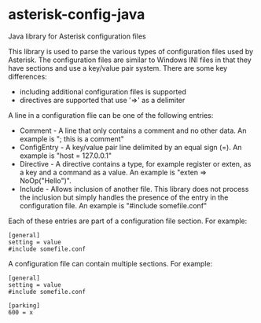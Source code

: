 # asterisk-config-java
Java library for Asterisk configuration files

This library is used to parse the various types of configuration files used by Asterisk. The configuration files are similar to Windows INI files in that they have sections and use a key/value pair system. There are some key differences:
* including additional configuration files is supported
* directives are supported that use '=>' as a delimiter

A line in a configuration flie can be one of the following entries:
* Comment - A line that only contains a comment and no other data. An example is "; this is a comment"
* ConfigEntry - A key/value pair line delimited by an equal sign (=). An example is "host = 127.0.0.1"
* Directive - A directive contains a type, for example register or exten, as a key and a command as a value. An example is "exten => NoOp("Hello")".
* Include - Allows inclusion of another file. This library does not process the inclusion but simply handles the presence of the entry in the configuration file. An example is "#include somefile.conf"

Each of these entries are part of a configuration file section. For example:
```
[general]
setting = value
#include somefile.conf
```

A configuration file can contain multiple sections. For example:
```
[general]
setting = value
#include somefile.conf

[parking]
600 = x
```
